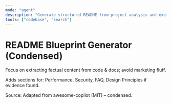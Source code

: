```yaml
---
mode: "agent"
description: "Generate structured README from project analysis and exemplar references."
tools: ["codebase", "search"]
---
```


# README Blueprint Generator (Condensed)

Focus on extracting factual content from code & docs; avoid marketing fluff.

Adds sections for: Performance, Security, FAQ, Design Principles if evidence found.

Source: Adapted from awesome-copilot (MIT) – condensed.
